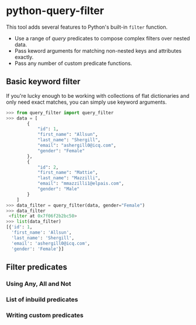 # python-query-filter

This tool adds several features to Python's built-in `filter` function.
- Use a range of _query_ predicates to compose complex filters over nested data.
- Pass keword arguments for matching non-nested keys and attributes exactly.
- Pass any number of custom predicate functions.


## Basic keyword filter

If you're lucky enough to be working with collections of flat dictionaries
and only need exact matches, you can simply use keyword arguments.

```python
>>> from query_filter import query_filter
>>> data = [
        {
            "id": 1,
            "first_name": "Allsun",
            "last_name": "Shergill",
            "email": "ashergill0@icq.com",
            "gender": "Female"
        },
        {
            "id": 2,
            "first_name": "Mattie",
            "last_name": "Mazzilli",
            "email": "mmazzilli1@elpais.com",
            "gender": "Male"
        }
    ]
>>> data_filter = query_filter(data, gender="Female")
>>> data_filter
 <filter at 0x7f06f2b2bc50>
>>> list(data_filter) 
[{'id': 1,
  'first_name': 'Allsun',
  'last_name': 'Shergill',
  'email': 'ashergill0@icq.com',
  'gender': 'Female'}]
```

## Filter predicates

### Using Any, All and Not

### List of inbuild predicates

### Writing custom predicates
